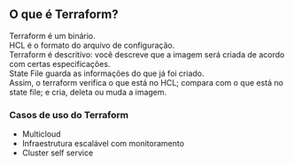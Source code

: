 ## O que é Terraform?

Terraform é um binário.  
HCL é o formato do arquivo de configuração.  
Terraform é descritivo: você descreve que a imagem será criada de acordo com certas especificações.  
State File guarda as informações do que já foi criado.  
Assim, o terraform verifica o que está no HCL; compara com o que está no state file; e cria, deleta ou muda a imagem.  

### Casos de uso do Terraform

- Multicloud
- Infraestrutura escalável com monitoramento
- Cluster self service




